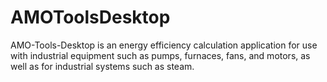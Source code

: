 # AMOToolsDesktop

AMO-Tools-Desktop is an energy efficiency calculation application for use with industrial equipment such as pumps, furnaces, fans, and motors, as well as for industrial systems such as steam.
